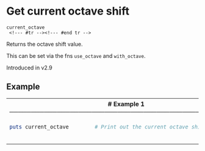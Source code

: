 # Get current octave shift

```
current_octave 
 <!--- #tr --><!--- #end tr -->
```


Returns the octave shift value.

This can be set via the fns `use_octave` and `with_octave`.

Introduced in v2.9

## Example

<table class="examples">
<tr>
<th colspan="2" class="even head"># Example 1 ──────────────────────────────────────────────────────</th>
</tr>
<tr>
<td class="even">

```ruby
puts current_octave



```

</td>
<td class="even">

<!--- #tr -->
```ruby
# Print out the current octave shift



```
<!--- #end tr -->

</td>
</tr>
</table>

